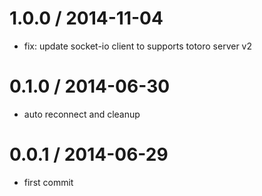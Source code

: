 
1.0.0 / 2014-11-04
==================

 * fix: update socket-io client to supports totoro server v2

0.1.0 / 2014-06-30
==================

 * auto reconnect and cleanup

0.0.1 / 2014-06-29
==================

 * first commit
